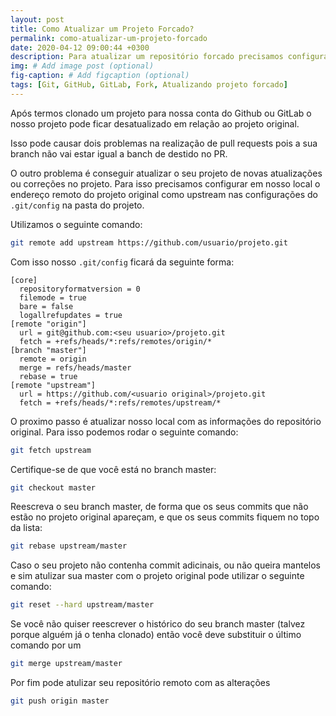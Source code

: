 ```yaml
---
layout: post
title: Como Atualizar um Projeto Forcado?
permalink: como-atualizar-um-projeto-forcado
date: 2020-04-12 09:00:44 +0300
description: Para atualizar um repositório forcado precisamos configurar o upstream com a url do projeto original.
img: # Add image post (optional)
fig-caption: # Add figcaption (optional)
tags: [Git, GitHub, GitLab, Fork, Atualizando projeto forcado]
---
```


Após termos clonado um projeto para nossa conta do Github ou GitLab o nosso projeto pode ficar desatualizado em relação ao projeto original.

Isso pode causar dois problemas na realização de pull requests pois a sua branch não vai estar igual a banch de destido no PR.

O outro problema é conseguir atualizar o seu projeto de novas atualizações ou correções no projeto.
Para isso precisamos configurar em nosso local o endereço remoto do projeto original como upstream nas configurações do `.git/config` na pasta do projeto.

Utilizamos o seguinte comando:

```bash
git remote add upstream https://github.com/usuario/projeto.git
```

Com isso nosso `.git/config` ficará da seguinte forma:

```vim
[core]
  repositoryformatversion = 0
  filemode = true
  bare = false
  logallrefupdates = true
[remote "origin"]
  url = git@github.com:<seu usuario>/projeto.git
  fetch = +refs/heads/*:refs/remotes/origin/*
[branch "master"]
  remote = origin
  merge = refs/heads/master
  rebase = true
[remote "upstream"]
  url = https://github.com/<usuario original>/projeto.git
  fetch = +refs/heads/*:refs/remotes/upstream/*
```

O proximo passo é atualizar nosso local com as informações do repositório original. Para isso podemos rodar o seguinte comando:

```bash
git fetch upstream
```

Certifique-se de que você está no branch master:

```bash
git checkout master
```

Reescreva o seu branch master, de forma que os seus commits que não estão no projeto original apareçam, e que os seus commits fiquem no topo da lista:

```bash
git rebase upstream/master
```

Caso o seu projeto não contenha commit adicinais, ou não queira mantelos e sim atulizar sua master com o projeto original pode utilizar o seguinte comando:

```bash
git reset --hard upstream/master
```

Se você não quiser reescrever o histórico do seu branch master (talvez porque alguém já o tenha clonado) então você deve substituir o último comando por um

```bash
git merge upstream/master
```

Por fim pode atulizar seu repositório remoto com as alterações

```bash
git push origin master
```
